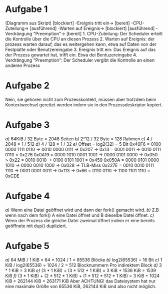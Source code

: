 # Aufgabe 1
(Diagramm aus Skript)
[blockiert] -Ereignis tritt ein-> [bereit] -CPU-Zuteilung-> [ausführend] -Warten auf Ereignis-> [blockiert]
[ausführend] -Verdrängung "Preemption"-> [bereit]
    1. CPU-Zuteilung: Der Scheduler erteilt die Kontrolle über die CPU an diesen Prozess
    2. Warten auf Ereignis: der prozess warten darauf, das es weitergehen kann, etwa auf Daten von der Festplatte oder Benutzereingabe
    3. Ereignis tritt ein: Das Ereignis auf das der Prozess gewartet hat, trifft ein. Etwa dei Bentuzereingabe 
    4. Verdrängung "Preemption": Der Scheduler vergibt die Kontrolle an einen anderen Prozess

# Aufgabe 2
Nein, sie gehören nicht zum Prozesskontekt, müssen aber trotzdem beim Kontextwechsel gerettet werden indem sie in den Prozessdeskriptor kopiert. 

# Aufgabe 3
*a)* 64KiB / 32 Byte = 2048 Seiten
*b)* 2^12 / 32 Byte = 128 Rahmen
*c)* 4 / 2048 = 1 / 512
*d)* 4 / 128 = 1 / 32
*e)* Offset = log2(32) = 5 Bit
    0x40F6 = 0100 0000 1111 0110 -> 0010 0000 0111 -> 0x207 -> 0x13 = 0001 0011 -> 0010 0111 0110 = 0x276
    0x0A19 = 0000 1010 0001 1001 -> 0000 0101 0000 -> 0x050 -> 0x22 = 0010 0010 -> 0100 0101 1001 = 0x459
    0x050A = 0000 0101 0000 1010 -> 0000 0010 1000 -> 0x028 -> TLB-Miss
    0x227E = 0010 0010 0111 1110 -> 0001 0001 0011 -> 0x113 -> 0x66 = 0110 0110 -> 1100 1101 1110 = 0xCDE

# Aufgabe 4
*a)* Wenn eine Datei geöffnet wird und dann der fork() gemacht wird. 
*b)* Z.B wenn nach dem fork() A eine Datei öffnet und B dieselbe Datei öffnet.
*c)* Wenn der Prozess die gleiche Datei zweimal öffnet indem er eine bereits geöffnete mit dup() dupliziert.

# Aufgabe 5
*a)* 64 MiB / 1 KiB = 64 * 1024 / 1 = 65536 Blöcke
*b)* log2(65536) = 16 Bit
*c)* 1 KiB / log2(65536) = 1024 / 2 = 512 Blocknummern Pro indirektem Block
*d)* 3 * 1 KiB = 3 KiB
*e)* (3 * 1 KiB) + (3 * 512 * 1 KiB) = 3 KiB + 1536 KiB = 1539 KiB
*f)* (3 * 1 KiB) + (2 * 512 * 1 KiB) + (1 * 512 * 512 * 1 KiB) = 3 KiB + 1024 KiB + 262144 KiB = 263171 KiB 
     Aber ACHTUNG! das Dateisystem hat nur eine maximale Größe von 65536 KiB, 262144 KiB sind also nicht möglich.